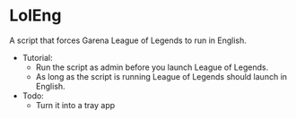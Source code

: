 # LolEng
A script that forces Garena League of Legends to run in English.
- Tutorial:
  - Run the script as admin before you launch League of Legends.
  - As long as the script is running League of Legends should launch in English.
- Todo:
  - Turn it into a tray app
